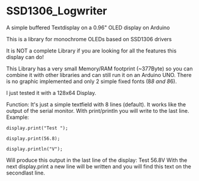 # SSD1306_Logwriter
A simple buffered Textdisplay on a 0.96" OLED display on Arduino

This is a library for monochrome OLEDs based on SSD1306 drivers

It is NOT a complete Library if you are looking for all the features
this display can do! 

This Library has a very small Memory/RAM footprint (~377Byte)
so you can combine it with other libraries and can still run it on an Arduino UNO.
There is no graphic implemented and only 2 simple fixed fonts (8*8 and 8*6).

I just tested it with a 128x64 Display.

Function:
It's just a simple textfield with 8 lines (default). It works like the output 
of the serial monitor. With print/println you will write to the last line.
Example:

	display.print("Test ");
	
	display.print(56.8);
	
	display.println("V");
	
Will produce this output in the last line of the display:
	Test 56.8V
With the next display.print a new line will be written and you will find this text 
on the secondlast line.
